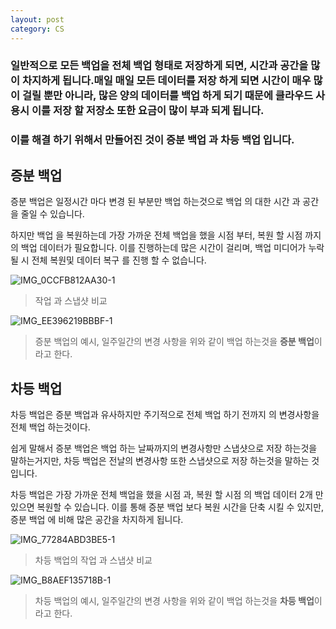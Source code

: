 ```yaml
---
layout: post
category: CS
---
```


### 일반적으로 모든 백업을 **전체 백업** 형태로 저장하게 되면, 시간과 공간을 많이 차지하게 됩니다.매일 매일 모든 데이터를 저장 하게 되면 시간이 매우 많이 걸릴 뿐만 아니라, 많은 양의 데이터를 백업 하게 되기 때문에 클라우드 사용시 이를 저장 할 저장소 또한 요금이 많이 부과 되게 됩니다.


### 이를 해결 하기 위해서 만들어진 것이 **증분 백업** 과 **차등 백업** 입니다.


## 증분 백업

증분 백업은 일정시간 마다 변경 된 부분만 백업 하는것으로 
백업 의 대한 시간 과 공간을 줄일 수 있습니다.

하지만 백업 을 복원하는데 가장 가까운 전체 백업을 했을 시점 부터, 복원 할 시점 까지의 백업 데이터가 필요합니다. 이를 진행하는데 많은 시간이 걸리며, 백업 미디어가 누락될 시 전체 복원및 데이터 복구 를 진행 할 수 없습니다.



![IMG_0CCFB812AA30-1](https://user-images.githubusercontent.com/69895368/214492046-9f46e4f8-f49f-4db7-92e1-5421facb3ba2.jpeg)
> 작업 과 스냅샷 비교

![IMG_EE396219BBBF-1](https://user-images.githubusercontent.com/69895368/214492055-52220523-5dbf-4c74-a782-653a1417c2ef.jpeg)
> 증분 백업의 예시, 일주일간의 변경 사항을 위와 같이 백업 하는것을 **증분 백업**이라고 한다.

## 차등 백업

차등 백업은 증분 백업과 유사하지만 주기적으로 전체 백업 하기 전까지 의 변경사항을 전체 백업 하는것이다.

쉽게 말해서 증분 백업은 백업 하는 날짜까지의 변경사항만 스냅샷으로 저장 하는것을 말하는거지만, 차등 백업은 전날의 변경사항 또한 스냅샷으로 저장 하는것을 말하는 것 입니다.

차등 백업은 가장 가까운 전체 백업을 했을 시점 과, 복원 할 시점 의 백업 데이터 2개 만 있으면 복원할 수 있습니다. 이를 통해 증분 백업 보다 복원 시간을 단축 시킬 수 있지만, 증분 백업 에 비해 많은 공간을 차지하게 됩니다.

![IMG_77284ABD3BE5-1](https://user-images.githubusercontent.com/69895368/214492052-03571e35-dbe8-442f-99d9-4496581ce935.jpeg)
> 차등 백업의 작업 과 스냅샷 비교

![IMG_B8AEF135718B-1](https://user-images.githubusercontent.com/69895368/214492053-ac5a7066-3a00-4e87-96d4-b976f19a1b48.jpeg)
> 차등 백업의 예시, 일주일간의 변경 사항을 위와 같이 백업 하는것을 **차등 백업**이라고 한다.
